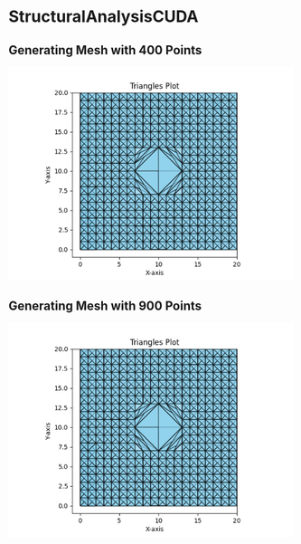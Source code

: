 # StructuralAnalysisCUDA

## Generating Mesh with 400 Points
![400 Points](./img/400Points.png)

## Generating Mesh with 900 Points
![400 Points](./img/400Points.png)